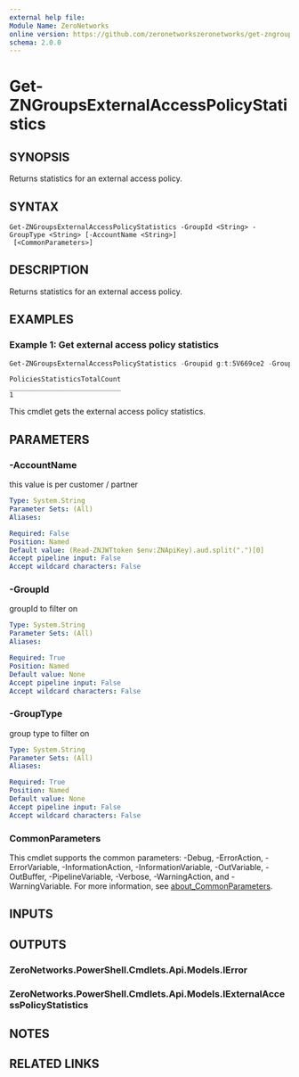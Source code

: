 ```yaml
---
external help file:
Module Name: ZeroNetworks
online version: https://github.com/zeronetworkszeronetworks/get-zngroupsexternalaccesspolicystatistics
schema: 2.0.0
---
```


# Get-ZNGroupsExternalAccessPolicyStatistics

## SYNOPSIS
Returns statistics for an external access policy.

## SYNTAX

```
Get-ZNGroupsExternalAccessPolicyStatistics -GroupId <String> -GroupType <String> [-AccountName <String>]
 [<CommonParameters>]
```

## DESCRIPTION
Returns statistics for an external access policy.

## EXAMPLES

### Example 1: Get external access policy statistics
```powershell
Get-ZNGroupsExternalAccessPolicyStatistics -Groupid g:t:5V669ce2 -GroupType tag
```

```output
PoliciesStatisticsTotalCount
____________________________
1
```

This cmdlet gets the external access policy statistics.

## PARAMETERS

### -AccountName
this value is per customer / partner

```yaml
Type: System.String
Parameter Sets: (All)
Aliases:

Required: False
Position: Named
Default value: (Read-ZNJWTtoken $env:ZNApiKey).aud.split(".")[0]
Accept pipeline input: False
Accept wildcard characters: False
```

### -GroupId
groupId to filter on

```yaml
Type: System.String
Parameter Sets: (All)
Aliases:

Required: True
Position: Named
Default value: None
Accept pipeline input: False
Accept wildcard characters: False
```

### -GroupType
group type to filter on

```yaml
Type: System.String
Parameter Sets: (All)
Aliases:

Required: True
Position: Named
Default value: None
Accept pipeline input: False
Accept wildcard characters: False
```

### CommonParameters
This cmdlet supports the common parameters: -Debug, -ErrorAction, -ErrorVariable, -InformationAction, -InformationVariable, -OutVariable, -OutBuffer, -PipelineVariable, -Verbose, -WarningAction, and -WarningVariable. For more information, see [about_CommonParameters](http://go.microsoft.com/fwlink/?LinkID=113216).

## INPUTS

## OUTPUTS

### ZeroNetworks.PowerShell.Cmdlets.Api.Models.IError

### ZeroNetworks.PowerShell.Cmdlets.Api.Models.IExternalAccessPolicyStatistics

## NOTES

## RELATED LINKS

